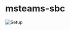 # msteams-sbc
![Setup](https://user-images.githubusercontent.com/20154956/107523749-5dafff80-6bb5-11eb-879a-ca414b4ecd9f.jpg)
